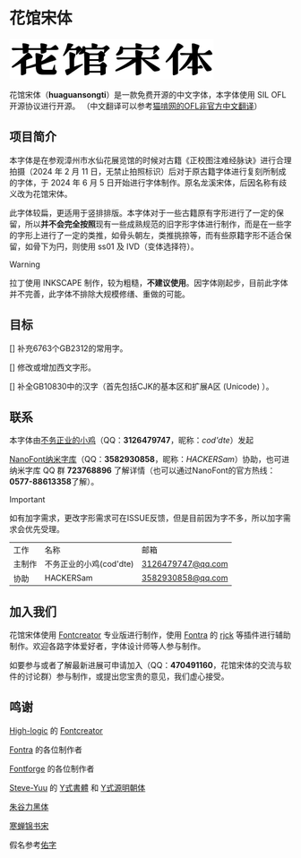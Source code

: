 # 花馆宋体
![image](花馆宋体.png)

花馆宋体（**huaguansongti**）是一款免费开源的中文字体，本字体使用 SIL OFL 开源协议进行开源。
（中文翻译可以参考[猫啃网的OFL非官方中文翻译](https://www.maoken.com/ofl)）

## 项目简介
本字体是在参观漳州市水仙花展览馆的时候对古籍《正校图注难经脉诀》进行合理拍摄（2024 年 2 月 11 日，无禁止拍照标识）后对于原古籍字体进行复刻所制成的字体，于 2024 年 6 月 5 日开始进行字体制作。原名龙溪宋体，后因名称有歧义改为花馆宋体。

此字体较扁，更适用于竖排排版。本字体对于一些古籍原有字形进行了一定的保留，所以**并不会完全按照**现有一些成熟规范的旧字形字体进行制作，而是在一些字的字形上进行了一定的类推，如骨头朝左，类推挑捺等，而有些原籍字形不适合保留，如骨下为円，则使用 ss01 及 IVD（变体选择符）。
> [!WARNING]
>
> 拉丁使用 INKSCAPE 制作，较为粗糙，**不建议使用**。因字体刚起步，目前此字体并不完善，此字体不排除大规模修缮、重做的可能。

## 目标

[] 补充6763个GB2312的常用字。

[] 修改或增加西文字形。

[] 补全GB10830中的汉字（首先包括CJK的基本区和扩展A区 (Unicode) ）。

## 联系
本字体由[不务正业的小鸡](https://github.com/buwuzhengyedexiaoji)（QQ：__3126479747__，昵称：*cod'dte*）发起

[NanoFont纳米字库](https://github.com/HACKERSam2011)（QQ：__3582930858__，昵称：*HACKERSam*）协助，也可进纳米字库 QQ 群 __723768896__ 了解详情（也可以通过NanoFont的官方热线：**0577-88613358**了解）。

> [!IMPORTANT]
> 
> 如有加字需求，更改字形需求可在ISSUE反馈，但是目前因为字不多，所以加字需求会优先受理。

||||
|-|-|-|
|工作|名称|邮箱|
|主制作|不务正业的小鸡(cod'dte)|3126479747@qq.com|
|协助|HACKERSam|3582930858@qq.com|


## 加入我们
花馆宋体使用 [Fontcreator](https://fontcreator.com.cn/) 专业版进行制作，使用 [Fontra](https://github.com/googlefonts/fontra) 的 [rjck](https://github.com/googlefonts/fontra-rcjk) 等插件进行辅助制作。欢迎各路字体爱好者，字体设计师等人参与制作。

如要参与或者了解最新进展可申请加入（QQ：__470491160__，花馆宋体的交流与软件的讨论群）参与制作，或提出您宝贵的意见，我们虚心接受。

## 鸣谢
[High-logic](https://www.high-logic.com/) 的 [Fontcreator](https://www.high-logic.com/font-editor/fontcreator) 

[Fontra](https://github.com/googlefonts/fontra) 的各位制作者

[Fontforge](https://github.com/fontforge/fontforge) 的各位制作者

[Steve-Yuu](https://github.com/Steve-Yuu) 的 [Y式書體](https://github.com/Steve-Yuu/YshiShuti) 和 [Y式源明朝体](https://github.com/Steve-Yuu/Yshi-YuanMincho)

[朱谷力黑体](https://github.com/MoonlitOwen/ChocolateSans)

[寒蝉锦书宋](https://github.com/Warren2060/Chilljinshusong)

假名参考[佑字](https://github.com/Kinutafontfactory/Yuji)
